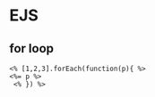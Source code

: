 # EJS

## for loop

```
<% [1,2,3].forEach(function(p){ %>
<%= p %>
 <% }) %>
```


<!-- See ejs readme in node modules -->
